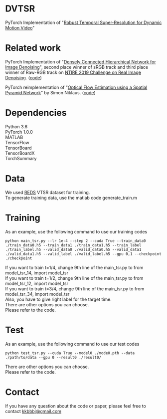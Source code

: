 # DVTSR

PyTorch Implementation of "[Robust Temporal Super-Resolution for Dynamic Motion Video]()"

# Related work
PyTorch Implementation of "[Densely Connected Hierarchical Network for Image Denoising](http://openaccess.thecvf.com/content_CVPRW_2019/papers/NTIRE/Park_Densely_Connected_Hierarchical_Network_for_Image_Denoising_CVPRW_2019_paper.pdf)", 
second place winner of sRGB track and third place winner of Raw-RGB track on [NTIRE 2019 Challenge on Real Image Denoising](http://www.vision.ee.ethz.ch/ntire19/). ([code](https://github.com/BumjunPark/DHDN))    

PyTorch reimplementation of "[Optical Flow Estimation using a Spatial Pyramid Network](https://arxiv.org/abs/1611.00850)" by Simon Niklaus. ([code](https://github.com/sniklaus/pytorch-spynet))

# Dependencies
Python 3.6    
PyTorch 1.0.0    
MATLAB    
TensorFlow    
TensorBoard    
TensorBoardX    
TorchSummary

# Data
We used [REDS](https://seungjunnah.github.io/Datasets/reds.html) VTSR dataset for training.    
To generate training data, use the matlab code generate_train.m

# Training
As an example, use the following command to use our training codes
```
python main_tsr.py --lr 1e-4 --step 2 --cuda True --train_data0 ./train_data0.h5 --train_data1 ./train_data1.h5 --train_label ./train_label.h5 --valid_data0 ./valid_data0.h5 --valid_data1 ./valid_data1.h5 --valid_label ./valid_label.h5 --gpu 0,1 --checkpoint ./checkpoint
```
If you want to train t=1/4, change 9th line of the main_tsr.py to from model_tsr_14, import model_tsr    
If you want to train t=1/2, change 9th line of the main_tsr.py to from model_tsr_12, import model_tsr    
If you want to train t=3/4, change 9th line of the main_tsr.py to from model_tsr_34, import model_tsr    
Also, you have to give right label for the target time.    
There are other options you can choose.    
Please refer to the code.  

# Test
As an example, use the following command to use our test codes
```
python test_tsr.py --cuda True --model0 ./mode0.pth --data ./path/to/data --gpu 0 --result0 ./result0/
```
There are other options you can choose.    
Please refer to the code.

# Contact
If you have any question about the code or paper, please feel free to contact kkbbbj@gmail.com

